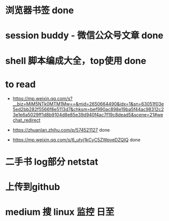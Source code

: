 # 浏览器书签 done
# session buddy - 微信公众号文章 done
# shell 脚本编成大全，top使用 done

# to read 
- https://mp.weixin.qq.com/s?__biz=MjM5NTk0MTM1Mw==&mid=2650664490&idx=1&sn=63051f03e5ed2bb282f5566f8e5113d7&chksm=bef990ac898e19ba5f44ac98312c23e1e6a5029ff1d8b9104d8e85e39d940f4ac7f19c8dead5&scene=21#wechat_redirect 

- https://zhuanlan.zhihu.com/p/574521127 done

- https://mp.weixin.qq.com/s/6_utyj1kCyC5ZWpveDZQIQ  done


# 二手书 log部分 netstat

# 上传到github

# medium 搜 linux 监控 日至